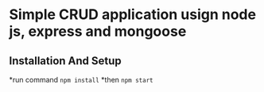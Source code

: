# Simple CRUD application usign node js, express and mongoose

Installation And Setup
---
*run command `npm install`
*then `npm start`

